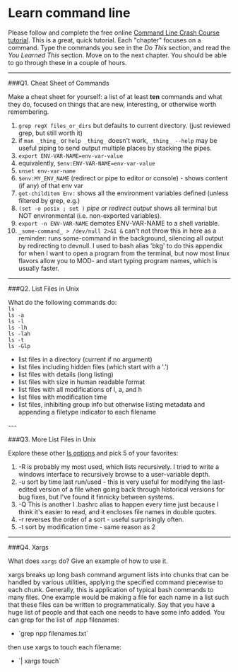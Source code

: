 # Learn command line

Please follow and complete the free online [Command Line Crash Course
tutorial](http://cli.learncodethehardway.org/book/). This is a great,
quick tutorial. Each "chapter" focuses on a command. Type the commands
you see in the _Do This_ section, and read the _You Learned This_
section. Move on to the next chapter. You should be able to go through
these in a couple of hours.

---

###Q1.  Cheat Sheet of Commands  

Make a cheat sheet for yourself: a list of at least **ten** commands and what they do, focused on things that are new, interesting, or otherwise worth remembering.

1. `grep regX files_or_dirs` but defaults to current directory. (just reviewed grep, but still worth it)
2. if `man _thing_` or `help _thing_` doesn't work, `_thing_ --help` may be useful
piping to send output multiple places by stacking the pipes.
3. `export ENV-VAR-NAME=env-var-value`
4. equivalently, `$env:ENV-VAR-NAME=env-var-value`
5. `unset env-var-name`
6. `$env:MY_ENV_NAME` (redirect or pipe to editor or console) - shows content (if any) of that env var
7. `get-childitem Env:`   shows all the environment variables defined (unless filtered by grep, e.g.)
8. `(set -o posix ; set )` _pipe or redirect output_    shows all terminal but NOT environmental (i.e. non-exported variables). 
9. `export -n ENV-VAR-NAME`   demotes ENV-VAR-NAME to a shell variable.
10. `_some-command_ > /dev/null 2>&1 &`    can't not throw this in here as a reminder: runs some-command in the background, silencing all output by redirecting to devnull. I used to bash alias 'bkg' to do this appendix for when I want to open a program from the terminal, but now most linux flavors allow you to MOD- and start typing program names, which is usually faster.


---

###Q2.  List Files in Unix   

What do the following commands do:  
`ls`  
`ls -a`  
`ls -l`  
`ls -lh`  
`ls -lah`  
`ls -t`  
`ls -Glp`  

<ul>
<li>list files in a directory (current if no argument)
</li><li>list files including hidden files (which start with a '.')
</li><li>list files with details (long listing)
</li><li>list files with size in human readable format
</li><li>list files with all modifications of l, a, and h
</li><li>list files with modification time
</li><li>list files, inhibiting group info but otherwise listing metadata and appending a filetype indicator to each filename</li>
</ul>
---

###Q3.  More List Files in Unix  

Explore these other [ls options](http://www.techonthenet.com/unix/basic/ls.php) and pick 5 of your favorites:
1. -R is probably my most used, which lists recursively. I tried to write a windows interface to recursively browse to a user-variable depth.
2. -u sort by time last run/used - this is very useful for modifying the last-edited version of a file when going back through historical versions for bug fixes, but I've found it finnicky between systems.
3. -Q This is another I .bashrc alias to happen every time just because I think it's easier to read, and it encloses file names in double quotes.
4. -r reverses the order of a sort - useful surprisingly often.
5. -t sort by modification time - same reason as 2

---

###Q4.  Xargs   

What does `xargs` do? Give an example of how to use it.

xargs breaks up long bash command argument lists into chunks that can be handled by various utilities, applying the specified command piecewise to each chunk. Generally, this is application of typical bash commands to many files. One example would be making a file for each name in a list such that these files can be written to programmatically. Say that you have a huge list of people and that each one needs to have some info added. You can grep for the list of .npp filenames:<br/>
<ul><li>`grep npp filenames.txt`</li></ul>
then use xargs to touch each filename:
<ul><li>`| xargs touch`</li></ul>